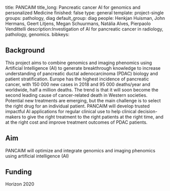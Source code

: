 title: PANCAIM
title_long: Pancreatic cancer AI for genomics and personalized Medicine
finished: false
type: general
template: project-single
groups: pathology, diag
default_group: diag
people: Henkjan Huisman, John Hermans, Geert Litjens, Megan Schuurmans, Natália Alves, Pierpaolo Vendittelli 
description:Investigation of AI for pancreatic cancer in radiology, pathology, genomics.
bibkeys: 

## Background
This project aims to combine genomics and imaging phenomics using Artificial Intelligence (AI) to generate breakthrough knowledge to increase understanding of pancreatic ductal adenocarcinoma (PDAC) biology and patient stratification. Europe has the highest incidence of pancreatic cancer, with 150 000 new cases in 2018 and 95 000 deaths/year and worldwide, half a million deaths. The trend is that it will soon become the second leading cause of cancer-related death in Western societies. Potential new treatments are emerging, but the main challenge is to select the right drug for an individual patient. PANCAIM will develop trusted impactful AI applications for regular clinical use to help clinical decision-makers to give the right treatment to the right patients at the right time, and at the right cost and improve treatment outcomes of PDAC patients.

## Aim
PANCAIM will optimize and integrate genomics and imaging phenomics using artificial intelligence (AI)

## Funding
Horizon 2020

